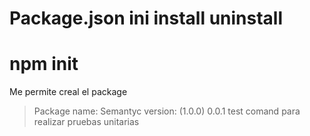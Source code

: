 # Package.json ini install uninstall
# npm init
Me permite creal el package 
>Package name:
>Semantyc version: (1.0.0) 0.0.1
>test comand para realizar pruebas unitarias